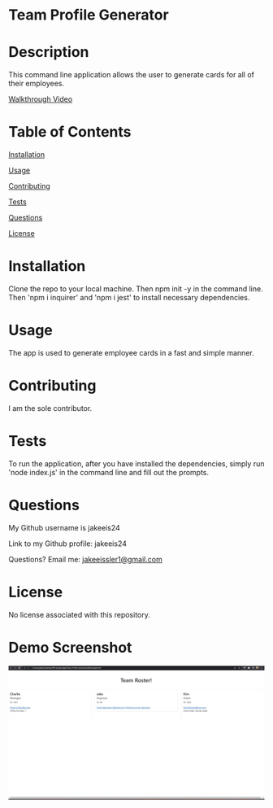 # Team Profile Generator

# Description

This command line application allows the user to generate cards for all of their employees.

[Walkthrough Video](https://drive.google.com/file/d/1Svpp3fkK_VlD41uqwmt-dl588imoapDI/view)

# Table of Contents

[Installation](#instructions)

[Usage](#usage)

[Contributing](#contributing)

[Tests](#tests)

[Questions](#questions)

[License](#license)

# Installation

Clone the repo to your local machine. Then npm init -y in the command line. Then 'npm i inquirer' and 'npm i jest' to install necessary dependencies.

# Usage

The app is used to generate employee cards in a fast and simple manner.

# Contributing

I am the sole contributor.

# Tests

To run the application, after you have installed the dependencies, simply run 'node index.js' in the command line and fill out the prompts.

# Questions

My Github username is jakeeis24

Link to my Github profile: jakeeis24

Questions? Email me: jakeeissler1@gmail.com

# License

No license associated with this repository.

# Demo Screenshot

![alt text](./images/output-img.jpg)
